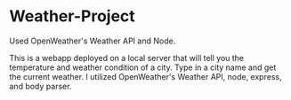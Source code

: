 # Weather-Project
Used OpenWeather's Weather API and Node.

This is a webapp deployed on a local server that will tell you the temperature and weather condition of a city. 
Type in a city name and get the current weather. 
I utilized OpenWeather's Weather API, node, express, and body parser.
